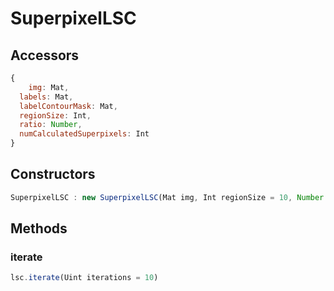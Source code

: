 # SuperpixelLSC

## Accessors
``` javascript
{
	img: Mat,
  labels: Mat,
  labelContourMask: Mat,
  regionSize: Int,
  ratio: Number,
  numCalculatedSuperpixels: Int
}
```

<a name="constructors"></a>

## Constructors
``` javascript
SuperpixelLSC : new SuperpixelLSC(Mat img, Int regionSize = 10, Number ratio = 10)
```

## Methods

<a name="iterate"></a>

### iterate
``` javascript
lsc.iterate(Uint iterations = 10)
```